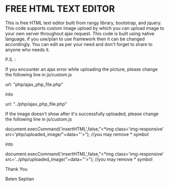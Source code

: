 # FREE HTML TEXT EDITOR

This is free HTML text editor built from rangy library, bootstrap, and jquery. This code supports custom image upload by which you can upload image to your own server throughout ajax request. This code is built using native language, if you use/plan to use framework then it can be changed accordingly. You can edit as per your need and don't forget to share to anyone who needs it.


P.S. : 

If you encounter an ajax error while uploading the picture, please change the following line in js/custom.js

url: "php/ajax_php_file.php"

into

url: "../php/ajax_php_file.php"


If the image doesn't show after it's successfully uploaded, please change the following line in js/custom.js

document.execCommand('insertHTML',false,"<*img class='img-responsive' src='php/uploaded_image/"+data+"'>"); //you may remove * symbol

into

document.execCommand('insertHTML',false,"<*img class='img-responsive' src='../php/uploaded_image/"+data+"'>"); //you may remove * symbol



Thank You

Belen Septian


  
 
